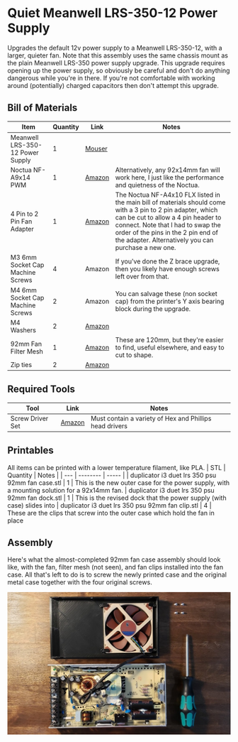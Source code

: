 # Quiet Meanwell LRS-350-12 Power Supply

Upgrades the default 12v power supply to a Meanwell LRS-350-12, with a larger, quieter fan. Note that this assembly uses the same chassis mount as the plain Meanwell LRS-350 power supply upgrade. This upgrade requires opening up the power supply, so obviously be careful and don't do anything dangerous while you're in there. If you're not comfortable with working around (potentially) charged capacitors then don't attempt this upgrade.

## Bill of Materials
| Item | Quantity | Link | Notes |
| ---- | -------- | ---- | ----- |
| Meanwell LRS-350-12 Power Supply  | 1 | [Mouser](https://www.mouser.com/ProductDetail/709-LRS350-12)                                      |
| Noctua NF-A9x14 PWM               | 1 | [Amazon](https://smile.amazon.com/gp/product/B009NQM7V2/)                                         | Alternatively, any 92x14mm fan will work here, I just like the performance and quietness of the Noctua.
| 4 Pin to 2 Pin Fan Adapter        | 1 | [Amazon](https://smile.amazon.com/s?k=4+pin+to+2+pin+fan+adapter)                                 | The Noctua NF-A4x10 FLX listed in the main bill of materials should come with a 3 pin to 2 pin adapter, which can be cut to allow a 4 pin header to connect. Note that I had to swap the order of the pins in the 2 pin end of the adapter. Alternatively you can purchase a new one.
| M3 6mm Socket Cap Machine Screws  | 4 | Amazon                                                                                            | If you've done the Z brace upgrade, then you likely have enough screws left over from that.
| M4 6mm Socket Cap Machine Screws  | 2 | Amazon                                                                                            | You can salvage these (non socket cap) from the printer's Y axis bearing block during the upgrade.
| M4 Washers                        | 2 | [Amazon](https://smile.amazon.com/gp/product/B07CG9J4NC)                                          |
| 92mm Fan Filter Mesh              | 1 | [Amazon](https://smile.amazon.com/ThreeBulls-Cooler-Filter-Dustproof-Computer/dp/B01N952K7P)      | These are 120mm, but they're easier to find, useful elsewhere, and easy to cut to shape.
| Zip ties                          | 2 | [Amazon](https://smile.amazon.com/AmazonBasics-Multi-Purpose-Cable-Ties-200-Piece/dp/B087MKMSDY)  |

## Required Tools
| Tool | Link | Notes |
| ---- | ---- | ----- |
| Screw Driver Set  | [Amazon](https://smile.amazon.com/Syntus-Precision-Screwdriver-Electronics-Cellphone/dp/B071PB4RPV)   | Must contain a variety of Hex and Phillips head drivers

## Printables
All items can be printed with a lower temperature filament, like PLA.
| STL | Quantity | Notes |
| --- | -------- | ----- |
| duplicator i3 duet lrs 350 psu 92mm fan case.stl | 1 | This is the new outer case for the power supply, with a mounting solution for a 92x14mm fan.
| duplicator i3 duet lrs 350 psu 92mm fan dock.stl | 1 | This is the revised dock that the power supply (with case) slides into
| duplicator i3 duet lrs 350 psu 92mm fan clip.stl | 4 | These are the clips that screw into the outer case which hold the fan in place

## Assembly
Here's what the almost-completed 92mm fan case assembly should look like, with the fan, filter mesh (not seen), and fan clips installed into the fan case. All that's left to do is to screw the newly printed case and the original metal case together with the four original screws.

<p align="center"><img src="https://raw.githubusercontent.com/naschorr/duplicator-i3-duet/dev/upgrades/quiet_meanwell_lrs_350_psu/images/assembly_0.jpg"/></p>
